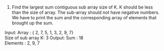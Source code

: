 1) Find the largest sum contiguous sub array size of K. K should be less than the size of array. 
The sub-array should not have negative numbers. We have to print the sum and the 
corresponding array of elements that brought up the sum. 
 
Input:  Array : { 2, 7, 5,  1, 3, 2, 9,  7}  
Size of sub array K: 3 
Output: Sum : 18  
 Elements : 2, 9, 7
